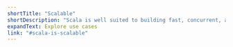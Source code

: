 ```yaml
---
shortTitle: "Scalable"
shortDescription: "Scala is well suited to building fast, concurrent, and distributed systems with its JVM, JavaScript and Native runtimes. Scala prioritises interoperability, giving easy access to many ecosystems of industry-proven libraries."
expandText: Explore use cases
link: "#scala-is-scalable"
---
```

